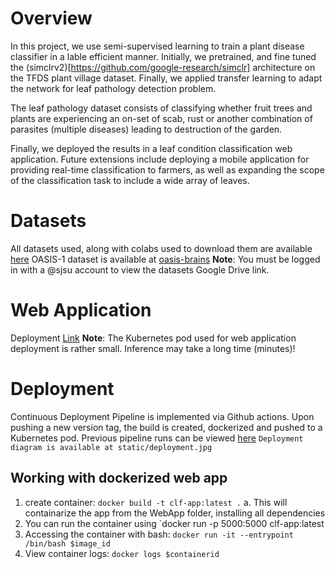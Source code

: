 # Overview
In this project, we use semi-supervised learning to train a plant disease classifier in a lable efficient manner. Initially, we pretrained, and fine tuned the (simclrv2)[https://github.com/google-research/simclr] architecture on the TFDS plant village dataset. Finally, we applied transfer learning to adapt the network for leaf pathology detection problem.

The leaf pathology dataset consists of classifying whether fruit trees and plants are experiencing an on-set of scab, rust or another combination of parasites (multiple diseases) leading to destruction of the garden.

Finally, we deployed the results in a leaf condition classification web application. Future extensions include deploying a mobile application for providing real-time classification to farmers, as well as expanding the scope of the classification task to include a wide array of leaves.

# Datasets
All datasets used, along with colabs used to download them are available [here](https://drive.google.com/drive/folders/1u9zDyzAc2CBjUM--RBDSqRt0pcj3o5gs?usp=sharing)
OASIS-1 dataset is available at [oasis-brains](http://oasis-brains.org/)
**Note**: You must be logged in with a @sjsu account to view the datasets Google Drive link.

# Web Application
Deployment [Link](http://34.94.186.33/)
**Note**: The Kubernetes pod used for web application deployment is rather small. Inference may take a long time (minutes)!

# Deployment
Continuous Deployment Pipeline is implemented via Github actions. Upon pushing a new version tag, the build is created, dockerized and pushed to a Kubernetes pod.
Previous pipeline runs can be viewed [here](https://github.com/manmeet3/Medical-SSL-SimCLRv2/actions?query=workflow%3A%22Build+and+Deploy+to+GKE%22)
`Deployment diagram is available at static/deployment.jpg`

## Working with dockerized web app
1. create container: `docker build -t clf-app:latest .`
        a. This will containarize the app from the WebApp folder, installing all dependencies
2. You can run the container using `docker run -p 5000:5000 clf-app:latest 
3. Accessing the container with bash: `docker run -it --entrypoint /bin/bash $image_id`
4. View container logs: `docker logs $containerid`